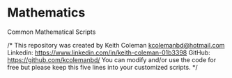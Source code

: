 # Mathematics
Common Mathematical Scripts

/*
	This repository was created by Keith Coleman <kcolemanbd@hotmail.com>
    Linkedin: https://www.linkedin.com/in/keith-coleman-01b3398
    GitHub: https://github.com/kcolemanbd/
	You can modify and/or use the code for free but please
	keep this five lines into your customized scripts.
*/
